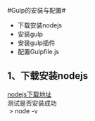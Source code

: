 #Gulp的安装与配置#

* 下载安装nodejs
* 安装gulp
* 安装gulp插件
* 配置Gulpfile.js

## 1、下载安装nodejs
[nodejs下载地址](https://nodejs.org/)  
测试是否安装成功  
  > node -v
